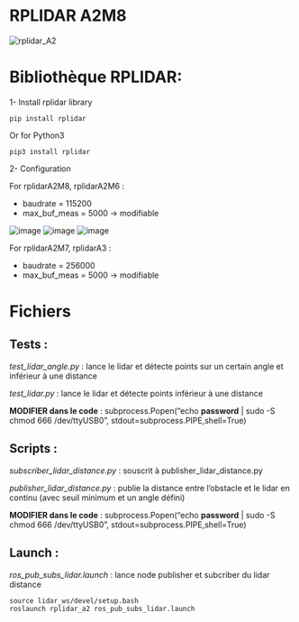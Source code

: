 # RPLIDAR A2M8
![rplidar_A2](https://user-images.githubusercontent.com/114569016/194724487-ec93e4c6-d517-4d5d-92f5-d973ee842cca.png)

# Bibliothèque RPLIDAR:
1- Install rplidar library
```
pip install rplidar
```
Or for Python3
```
pip3 install rplidar
```

2- Configuration

For rplidarA2M8, rplidarA2M6 :
- baudrate = 115200 
- max_buf_meas = 5000 -> modifiable

![image](https://user-images.githubusercontent.com/114569016/194724324-31ccc1e7-85a5-4b88-bf4d-4317c9abfb5c.png)
![image](https://user-images.githubusercontent.com/114569016/194724335-c05c54ad-36ab-4095-be41-50d9d5f87fb4.png)
![image](https://user-images.githubusercontent.com/114569016/194724336-92a232e6-9f78-4750-883d-249607f048d7.png)

For rplidarA2M7, rplidarA3 :
- baudrate = 256000 
- max_buf_meas = 5000 -> modifiable

# Fichiers
## Tests :
*test_lidar_angle.py*     : lance le lidar et détecte points sur un certain angle et inférieur à une distance

*test_lidar.py*           : lance le lidar et détecte points inférieur à une distance 

**MODIFIER dans le code** : subprocess.Popen(“echo **password** | sudo -S chmod 666 /dev/ttyUSB0”, stdout=subprocess.PIPE,shell=True) 

## Scripts :
*subscriber_lidar_distance.py* : souscrit à publisher_lidar_distance.py

*publisher_lidar_distance.py* : publie la distance entre l’obstacle et le lidar en continu (avec seuil minimum et un angle défini)

**MODIFIER dans le code** : subprocess.Popen(“echo **password** | sudo -S chmod 666 /dev/ttyUSB0”, stdout=subprocess.PIPE,shell=True) 

## Launch :
*ros_pub_subs_lidar.launch* : lance node publisher et subcriber du lidar distance

```
source lidar_ws/devel/setup.bash 
roslaunch rplidar_a2 ros_pub_subs_lidar.launch  
```




